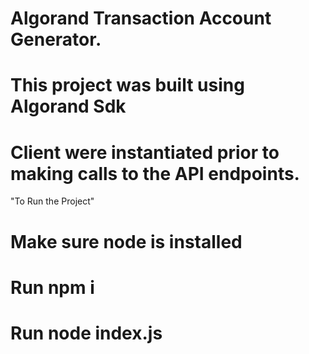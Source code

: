 # Algorand Transaction Account Generator.

# This project was built using Algorand Sdk

# Client were instantiated prior to making calls to the API endpoints.

"To Run the Project"

# Make sure node is installed

# Run npm i

# Run node index.js
